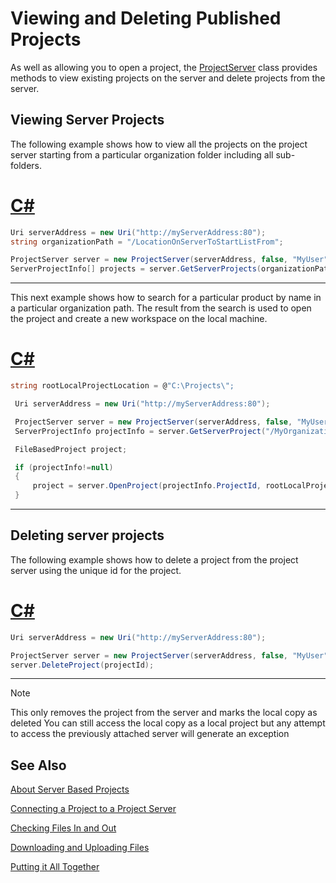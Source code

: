 Viewing and Deleting Published Projects
==

As well as allowing you to open a project, the [ProjectServer](../../api/projectautomation/Sdl.ProjectAutomation.FileBased.ProjectServer.yml) class provides methods to view existing projects on the server and delete projects from the server.

Viewing Server Projects
--

The following example shows how to view all the projects on the project server starting from a particular organization folder including all sub-folders.

# [C#](#tab/tabid-1)
```cs
Uri serverAddress = new Uri("http://myServerAddress:80");
string organizationPath = "/LocationOnServerToStartListFrom";

ProjectServer server = new ProjectServer(serverAddress, false, "MyUser", "MyPassword");
ServerProjectInfo[] projects = server.GetServerProjects(organizationPath, true, false);
```
***

This next example shows how to search for a particular product by name in a particular organization path. The result from the search is used to open the project and create a new workspace on the local machine.

# [C#](#tab/tabid-2)
```cs
string rootLocalProjectLocation = @"C:\Projects\";

 Uri serverAddress = new Uri("http://myServerAddress:80");

 ProjectServer server = new ProjectServer(serverAddress, false, "MyUser", "MyPassword");
 ServerProjectInfo projectInfo = server.GetServerProject("/MyOrganizationName/MyProjectName");

 FileBasedProject project;

 if (projectInfo!=null)
 {
     project = server.OpenProject(projectInfo.ProjectId, rootLocalProjectLocation + projectInfo.Name);
 }
```
***

Deleting server projects
--

The following example shows how to delete a project from the project server using the unique id for the project.

# [C#](#tab/tabid-3)
```cs
Uri serverAddress = new Uri("http://myServerAddress:80");

ProjectServer server = new ProjectServer(serverAddress, false, "MyUser", "MyPassword");
server.DeleteProject(projectId);
```
***

>[!NOTE]
>
>This only removes the project from the server and marks the local copy as deleted You can still access the local copy as a local project but any attempt to access the previously attached server will generate an exception

See Also
--
[About Server Based Projects](about_server_based_projects.md)

[Connecting a Project to a Project Server](connecting_a_project_to_a_project_server.md)

[Checking Files In and Out](checking_files_in_and_out.md)

[Downloading and Uploading Files](downloading_and_uploading_files.md)

[Putting it All Together](putting_it_all_together.md)